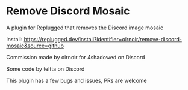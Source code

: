 # Remove Discord Mosaic

A plugin for Replugged that removes the Discord image mosaic

Install: https://replugged.dev/install?identifier=oirnoir/remove-discord-mosaic&source=github

Commission made by oirnoir for 4shadowed on Discord

Some code by teltta on Discord

This plugin has a few bugs and issues, PRs are welcome